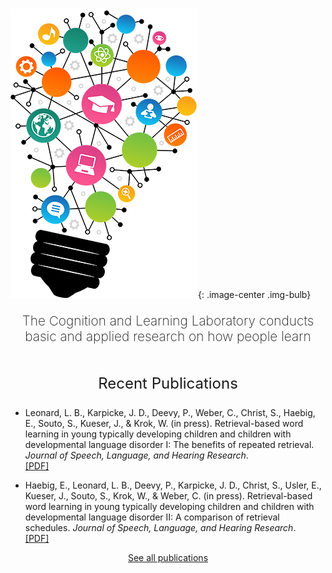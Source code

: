 # 
![](img/bigstock-lightbulb-vector.png){: .image-center .img-bulb}

<p style="font-size: 1.3rem; text-align: center; font-weight: 200; margin-bottom: 3rem">The Cognition and Learning Laboratory conducts basic and applied research on how people learn</p>

## <p style="font-size: 1.5rem; text-align: center; font-weight: 400">Recent Publications</p>

- Leonard, L. B., Karpicke, J. D., Deevy, P., Weber, C., Christ, S., Haebig, E., Souto, S.,  Kueser, J., & Krok, W. (in press). Retrieval-based word learning in young typically developing children and children with developmental language disorder I: The benefits of repeated retrieval. *Journal of Speech, Language, and Hearing Research*. <br> <a href="http://learninglab.psych.purdue.edu/downloads/inpress_Leonard_etal_JSLHR.pdf">[PDF]</a>

- Haebig, E., Leonard, L. B., Deevy, P., Karpicke, J. D., Christ, S., Usler, E., Kueser, J., Souto, S., Krok, W., & Weber, C. (in press). Retrieval-based word learning in young typically developing children and children with developmental language disorder II: A comparison of retrieval schedules. <em>Journal of Speech, Language, and Hearing Research</em>. <br> <a href="http://learninglab.psych.purdue.edu/downloads/inpress_Haebig_etal_JSLHR.pdf">[PDF]</a>

<p class=lead style="margin-bottom: 3rem; text-align: center"><a href="./publications/">See all publications</a></p>

<style type='text/css'>
.md-sidebar--secondary {
    display: none;
}
</style>
